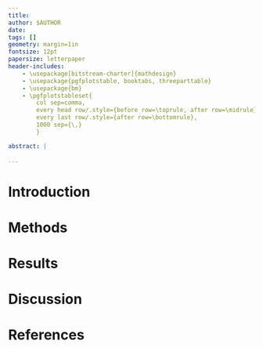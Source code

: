```yaml
---
title: 
author: $AUTHOR
date: 
tags: []
geometry: margin=1in
fontsize: 12pt
papersize: letterpaper
header-includes:
    - \usepackage[bitstream-charter]{mathdesign}
    - \usepackage{pgfplotstable, booktabs, threeparttable}
    - \usepackage{bm}
    - \pgfplotstableset{
        col sep=comma,
        every head row/.style={before row=\toprule, after row=\midrule},
        every last row/.style={after row=\bottomrule},
        1000 sep={\,}
        }

abstract: |

...
```


# Introduction

# Methods

# Results

# Discussion

# References
